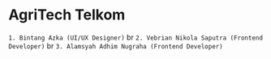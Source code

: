 # AgriTech Telkom
`1. Bintang Azka (UI/UX Designer)`
br
`2. Vebrian Nikola Saputra (Frontend Developer)`
br
`3. Alamsyah Adhim Nugraha (Frontend Developer)`
